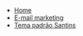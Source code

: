 <!-- docs/_sidebar.md -->

* [Home](/)
* [E-mail marketing](guide-email.md "Guia de Criação e Desenvolvimento de E-mail marketing")
* [Tema padrão Santins](guide-theme.md "Guia de Criação e Desenvolvimento de Temas Wordpress")
